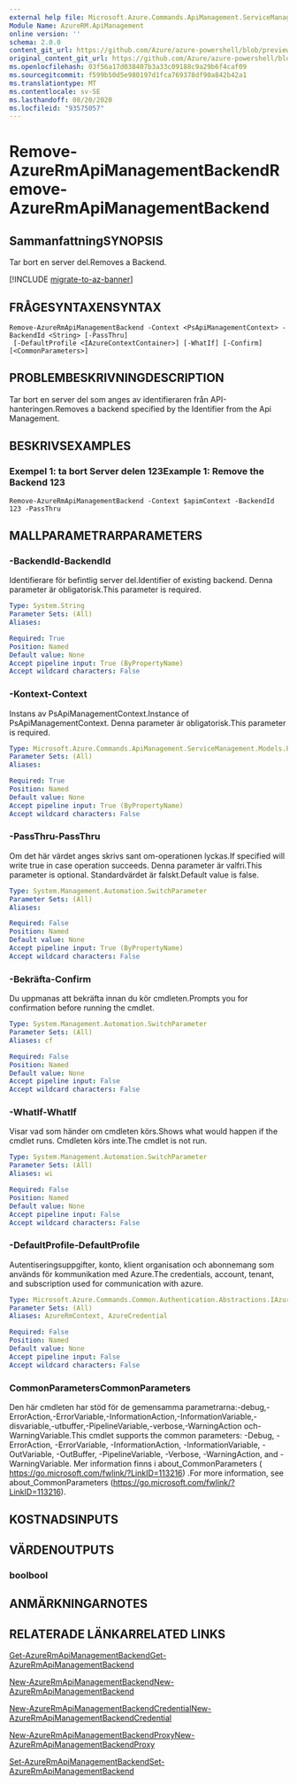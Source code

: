 ```yaml
---
external help file: Microsoft.Azure.Commands.ApiManagement.ServiceManagement.dll-Help.xml
Module Name: AzureRM.ApiManagement
online version: ''
schema: 2.0.0
content_git_url: https://github.com/Azure/azure-powershell/blob/preview/src/ResourceManager/ApiManagement/Commands.ApiManagement/help/Remove-AzureRmApiManagementBackend.md
original_content_git_url: https://github.com/Azure/azure-powershell/blob/preview/src/ResourceManager/ApiManagement/Commands.ApiManagement/help/Remove-AzureRmApiManagementBackend.md
ms.openlocfilehash: 03f56a17d038407b3a33c09188c9a29b6f4caf09
ms.sourcegitcommit: f599b50d5e980197d1fca769378df90a842b42a1
ms.translationtype: MT
ms.contentlocale: sv-SE
ms.lasthandoff: 08/20/2020
ms.locfileid: "93575057"
---
```

# <span data-ttu-id="49fe2-101">Remove-AzureRmApiManagementBackend</span><span class="sxs-lookup"><span data-stu-id="49fe2-101">Remove-AzureRmApiManagementBackend</span></span>

## <span data-ttu-id="49fe2-102">Sammanfattning</span><span class="sxs-lookup"><span data-stu-id="49fe2-102">SYNOPSIS</span></span>
<span data-ttu-id="49fe2-103">Tar bort en server del.</span><span class="sxs-lookup"><span data-stu-id="49fe2-103">Removes a Backend.</span></span>

[!INCLUDE [migrate-to-az-banner](../../includes/migrate-to-az-banner.md)]

## <span data-ttu-id="49fe2-104">FRÅGESYNTAXEN</span><span class="sxs-lookup"><span data-stu-id="49fe2-104">SYNTAX</span></span>

```
Remove-AzureRmApiManagementBackend -Context <PsApiManagementContext> -BackendId <String> [-PassThru]
 [-DefaultProfile <IAzureContextContainer>] [-WhatIf] [-Confirm] [<CommonParameters>]
```

## <span data-ttu-id="49fe2-105">PROBLEMBESKRIVNING</span><span class="sxs-lookup"><span data-stu-id="49fe2-105">DESCRIPTION</span></span>
<span data-ttu-id="49fe2-106">Tar bort en server del som anges av identifieraren från API-hanteringen.</span><span class="sxs-lookup"><span data-stu-id="49fe2-106">Removes a backend specified by the Identifier from the Api Management.</span></span>

## <span data-ttu-id="49fe2-107">BESKRIVS</span><span class="sxs-lookup"><span data-stu-id="49fe2-107">EXAMPLES</span></span>

### <span data-ttu-id="49fe2-108">Exempel 1: ta bort Server delen 123</span><span class="sxs-lookup"><span data-stu-id="49fe2-108">Example 1: Remove the Backend 123</span></span>
```
Remove-AzureRmApiManagementBackend -Context $apimContext -BackendId 123 -PassThru
```

## <span data-ttu-id="49fe2-109">MALLPARAMETRAR</span><span class="sxs-lookup"><span data-stu-id="49fe2-109">PARAMETERS</span></span>

### <span data-ttu-id="49fe2-110">-BackendId</span><span class="sxs-lookup"><span data-stu-id="49fe2-110">-BackendId</span></span>
<span data-ttu-id="49fe2-111">Identifierare för befintlig server del.</span><span class="sxs-lookup"><span data-stu-id="49fe2-111">Identifier of existing backend.</span></span>
<span data-ttu-id="49fe2-112">Denna parameter är obligatorisk.</span><span class="sxs-lookup"><span data-stu-id="49fe2-112">This parameter is required.</span></span>

```yaml
Type: System.String
Parameter Sets: (All)
Aliases: 

Required: True
Position: Named
Default value: None
Accept pipeline input: True (ByPropertyName)
Accept wildcard characters: False
```

### <span data-ttu-id="49fe2-113">-Kontext</span><span class="sxs-lookup"><span data-stu-id="49fe2-113">-Context</span></span>
<span data-ttu-id="49fe2-114">Instans av PsApiManagementContext.</span><span class="sxs-lookup"><span data-stu-id="49fe2-114">Instance of PsApiManagementContext.</span></span>
<span data-ttu-id="49fe2-115">Denna parameter är obligatorisk.</span><span class="sxs-lookup"><span data-stu-id="49fe2-115">This parameter is required.</span></span>

```yaml
Type: Microsoft.Azure.Commands.ApiManagement.ServiceManagement.Models.PsApiManagementContext
Parameter Sets: (All)
Aliases: 

Required: True
Position: Named
Default value: None
Accept pipeline input: True (ByPropertyName)
Accept wildcard characters: False
```

### <span data-ttu-id="49fe2-116">-PassThru</span><span class="sxs-lookup"><span data-stu-id="49fe2-116">-PassThru</span></span>
<span data-ttu-id="49fe2-117">Om det här värdet anges skrivs sant om-operationen lyckas.</span><span class="sxs-lookup"><span data-stu-id="49fe2-117">If specified will write true in case operation succeeds.</span></span>
<span data-ttu-id="49fe2-118">Denna parameter är valfri.</span><span class="sxs-lookup"><span data-stu-id="49fe2-118">This parameter is optional.</span></span>
<span data-ttu-id="49fe2-119">Standardvärdet är falskt.</span><span class="sxs-lookup"><span data-stu-id="49fe2-119">Default value is false.</span></span>

```yaml
Type: System.Management.Automation.SwitchParameter
Parameter Sets: (All)
Aliases: 

Required: False
Position: Named
Default value: None
Accept pipeline input: True (ByPropertyName)
Accept wildcard characters: False
```

### <span data-ttu-id="49fe2-120">-Bekräfta</span><span class="sxs-lookup"><span data-stu-id="49fe2-120">-Confirm</span></span>
<span data-ttu-id="49fe2-121">Du uppmanas att bekräfta innan du kör cmdleten.</span><span class="sxs-lookup"><span data-stu-id="49fe2-121">Prompts you for confirmation before running the cmdlet.</span></span>

```yaml
Type: System.Management.Automation.SwitchParameter
Parameter Sets: (All)
Aliases: cf

Required: False
Position: Named
Default value: None
Accept pipeline input: False
Accept wildcard characters: False
```

### <span data-ttu-id="49fe2-122">-WhatIf</span><span class="sxs-lookup"><span data-stu-id="49fe2-122">-WhatIf</span></span>
<span data-ttu-id="49fe2-123">Visar vad som händer om cmdleten körs.</span><span class="sxs-lookup"><span data-stu-id="49fe2-123">Shows what would happen if the cmdlet runs.</span></span> <span data-ttu-id="49fe2-124">Cmdleten körs inte.</span><span class="sxs-lookup"><span data-stu-id="49fe2-124">The cmdlet is not run.</span></span>

```yaml
Type: System.Management.Automation.SwitchParameter
Parameter Sets: (All)
Aliases: wi

Required: False
Position: Named
Default value: None
Accept pipeline input: False
Accept wildcard characters: False
```

### <span data-ttu-id="49fe2-125">-DefaultProfile</span><span class="sxs-lookup"><span data-stu-id="49fe2-125">-DefaultProfile</span></span>
<span data-ttu-id="49fe2-126">Autentiseringsuppgifter, konto, klient organisation och abonnemang som används för kommunikation med Azure.</span><span class="sxs-lookup"><span data-stu-id="49fe2-126">The credentials, account, tenant, and subscription used for communication with azure.</span></span>

```yaml
Type: Microsoft.Azure.Commands.Common.Authentication.Abstractions.IAzureContextContainer
Parameter Sets: (All)
Aliases: AzureRmContext, AzureCredential

Required: False
Position: Named
Default value: None
Accept pipeline input: False
Accept wildcard characters: False
```

### <span data-ttu-id="49fe2-127">CommonParameters</span><span class="sxs-lookup"><span data-stu-id="49fe2-127">CommonParameters</span></span>
<span data-ttu-id="49fe2-128">Den här cmdleten har stöd för de gemensamma parametrarna:-debug,-ErrorAction,-ErrorVariable,-InformationAction,-InformationVariable,-disvariable,-utbuffer,-PipelineVariable,-verbose,-WarningAction och-WarningVariable.</span><span class="sxs-lookup"><span data-stu-id="49fe2-128">This cmdlet supports the common parameters: -Debug, -ErrorAction, -ErrorVariable, -InformationAction, -InformationVariable, -OutVariable, -OutBuffer, -PipelineVariable, -Verbose, -WarningAction, and -WarningVariable.</span></span> <span data-ttu-id="49fe2-129">Mer information finns i about_CommonParameters ( https://go.microsoft.com/fwlink/?LinkID=113216) .</span><span class="sxs-lookup"><span data-stu-id="49fe2-129">For more information, see about_CommonParameters (https://go.microsoft.com/fwlink/?LinkID=113216).</span></span>

## <span data-ttu-id="49fe2-130">KOSTNADS</span><span class="sxs-lookup"><span data-stu-id="49fe2-130">INPUTS</span></span>

## <span data-ttu-id="49fe2-131">VÄRDEN</span><span class="sxs-lookup"><span data-stu-id="49fe2-131">OUTPUTS</span></span>

### <span data-ttu-id="49fe2-132">bool</span><span class="sxs-lookup"><span data-stu-id="49fe2-132">bool</span></span>

## <span data-ttu-id="49fe2-133">ANMÄRKNINGAR</span><span class="sxs-lookup"><span data-stu-id="49fe2-133">NOTES</span></span>

## <span data-ttu-id="49fe2-134">RELATERADE LÄNKAR</span><span class="sxs-lookup"><span data-stu-id="49fe2-134">RELATED LINKS</span></span>

[<span data-ttu-id="49fe2-135">Get-AzureRmApiManagementBackend</span><span class="sxs-lookup"><span data-stu-id="49fe2-135">Get-AzureRmApiManagementBackend</span></span>](./Get-AzureRmApiManagementBackend)

[<span data-ttu-id="49fe2-136">New-AzureRmApiManagementBackend</span><span class="sxs-lookup"><span data-stu-id="49fe2-136">New-AzureRmApiManagementBackend</span></span>](./New-AzureRmApiManagementBackend.md)

[<span data-ttu-id="49fe2-137">New-AzureRmApiManagementBackendCredential</span><span class="sxs-lookup"><span data-stu-id="49fe2-137">New-AzureRmApiManagementBackendCredential</span></span>](./New-AzureRmApiManagementBackendCredential.md)

[<span data-ttu-id="49fe2-138">New-AzureRmApiManagementBackendProxy</span><span class="sxs-lookup"><span data-stu-id="49fe2-138">New-AzureRmApiManagementBackendProxy</span></span>](./New-AzureRmApiManagementBackendProxy.md)

[<span data-ttu-id="49fe2-139">Set-AzureRmApiManagementBackend</span><span class="sxs-lookup"><span data-stu-id="49fe2-139">Set-AzureRmApiManagementBackend</span></span>](./Set-AzureRmApiManagementBackend.md)

